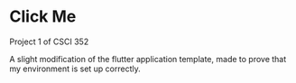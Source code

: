 # Click Me

Project 1 of CSCI 352

A slight modification of the flutter application template,
made to prove that my environment is set up correctly.
